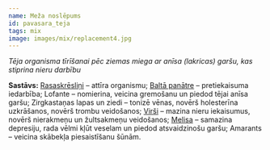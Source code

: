 ```yaml
---
name: Meža noslēpums
id: pavasara_teja
tags: mix
image: images/mix/replacement4.jpg
---
```

*Tēja organisma tīrīšanai pēc ziemas miega ar anīsa (lakricas) garšu, kas stiprina nieru darbību*

**Sastāvs:**
<a href="https://www.danga.lv/mono/#rasaskreslini">Rasaskrēsliņi</a> – attīra organismu;
<a href="https://www.danga.lv/mono/#balta_panatre">Baltā panātre</a> – pretiekaisuma iedarbība;
Lofante – nomierina, veicina gremošanu un piedod tējai anīsa garšu;
Zirgkastaņas lapas un ziedi – tonizē vēnas, novērš holesterīna uzkrāšanos, novērš trombu veidošanos;
<a href="https://www.danga.lv/mono/#virsi">Virši</a> – mazina nieru iekaisumus, novērš nierakmeņu un žultsakmeņu veidošanos;
<a href="https://www.danga.lv/mono/#melisa">Melisa</a> – samazina depresiju, rada vēlmi kļūt veselam un piedod atsvaidzinošu garšu;
Amarants – veicina skābekļa piesaistīšanu šūnām.